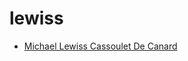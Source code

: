 # lewiss

 * [Michael Lewiss Cassoulet De Canard](../index/m/michael-lewiss-cassoulet-de-canard-104755.json)
